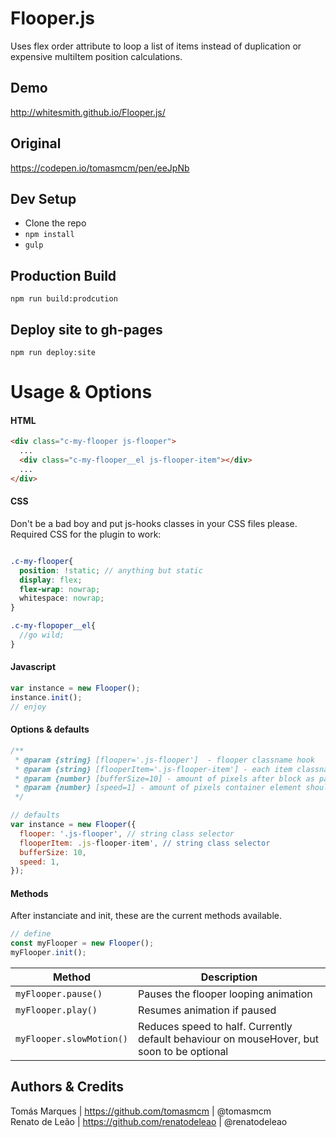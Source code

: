# Flooper.js
Uses flex order attribute to loop a list of items instead of duplication or expensive multiItem position calculations.

## Demo <br>
http://whitesmith.github.io/Flooper.js/

## Original <br>
https://codepen.io/tomasmcm/pen/eeJpNb<br>

## Dev Setup <br>
* Clone the repo
* `npm install`
* `gulp`

## Production Build <br> 
`npm run build:prodcution`


## Deploy site to gh-pages <br>
`npm run deploy:site`


# Usage & Options

#### HTML

```HTML
<div class="c-my-flooper js-flooper">
  ...
  <div class="c-my-flooper__el js-flooper-item"></div>
  ...
</div>
```

#### CSS
Don't be a bad boy and put js-hooks classes in your CSS files please.
Required CSS for the plugin to work:

```SCSS

.c-my-flooper{
  position: !static; // anything but static
  display: flex; 
  flex-wrap: nowrap;
  whitespace: nowrap;
}

.c-my-flopoper__el{
  //go wild;
}
```
#### Javascript
```javascript
var instance = new Flooper();
instance.init();
// enjoy
```

#### Options & defaults
```javascript
/**
 * @param {string} [flooper='.js-flooper']  - flooper classname hook
 * @param {string} [flooperItem='.js-flooper-item'] - each item classname hook
 * @param {number} [bufferSize=10] - amount of pixels after block as past left side
 * @param {number} [speed=1] - amount of pixels container element should move per call.
 */

// defaults
var instance = new Flooper({
  flooper: '.js-flooper', // string class selector
  flooperItem: .js-flooper-item', // string class selector
  bufferSize: 10,
  speed: 1,
});
``` 

#### Methods
After instanciate and init, these are the current methods available.

```javascript
// define
const myFlooper = new Flooper();
myFlooper.init();

```

| Method                   | Description                           
| -------------------------| ------------------                    
| `myFlooper.pause()`      | Pauses the flooper looping animation             
| `myFlooper.play()`       | Resumes animation if paused                    
| `myFlooper.slowMotion()` | Reduces speed to half. Currently default behaviour on mouseHover, but soon to be optional            


## Authors & Credits <br>
Tomás Marques | https://github.com/tomasmcm | @tomasmcm<br>
Renato de Leão | https://github.com/renatodeleao | @renatodeleao<br>

